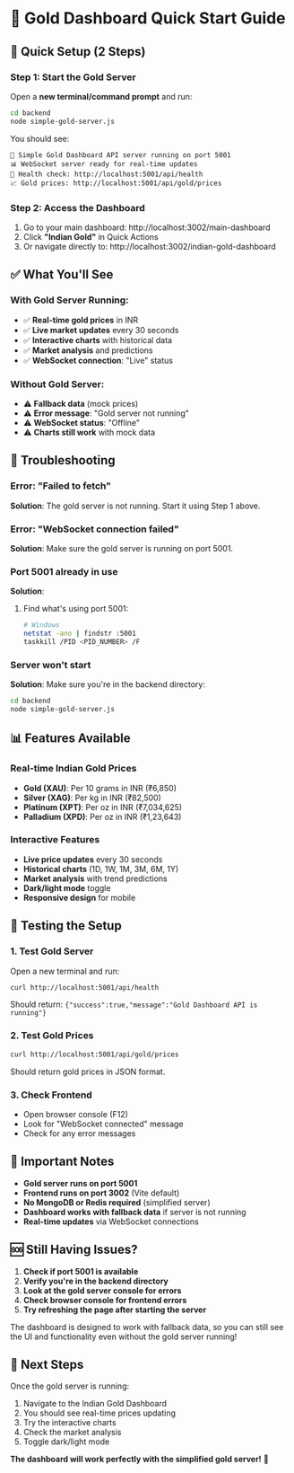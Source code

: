 # 🥇 Gold Dashboard Quick Start Guide

## 🚀 Quick Setup (2 Steps)

### Step 1: Start the Gold Server
Open a **new terminal/command prompt** and run:
```bash
cd backend
node simple-gold-server.js
```

You should see:
```
🚀 Simple Gold Dashboard API server running on port 5001
📊 WebSocket server ready for real-time updates
🔗 Health check: http://localhost:5001/api/health
📈 Gold prices: http://localhost:5001/api/gold/prices
```

### Step 2: Access the Dashboard
1. Go to your main dashboard: http://localhost:3002/main-dashboard
2. Click **"Indian Gold"** in Quick Actions
3. Or navigate directly to: http://localhost:3002/indian-gold-dashboard

## ✅ What You'll See

### With Gold Server Running:
- ✅ **Real-time gold prices** in INR
- ✅ **Live market updates** every 30 seconds  
- ✅ **Interactive charts** with historical data
- ✅ **Market analysis** and predictions
- ✅ **WebSocket connection**: "Live" status

### Without Gold Server:
- ⚠️ **Fallback data** (mock prices)
- ⚠️ **Error message**: "Gold server not running"
- ⚠️ **WebSocket status**: "Offline"
- ⚠️ **Charts still work** with mock data

## 🔧 Troubleshooting

### Error: "Failed to fetch"
**Solution**: The gold server is not running. Start it using Step 1 above.

### Error: "WebSocket connection failed"
**Solution**: Make sure the gold server is running on port 5001.

### Port 5001 already in use
**Solution**: 
1. Find what's using port 5001:
   ```bash
   # Windows
   netstat -ano | findstr :5001
   taskkill /PID <PID_NUMBER> /F
   ```

### Server won't start
**Solution**: Make sure you're in the backend directory:
```bash
cd backend
node simple-gold-server.js
```

## 📊 Features Available

### Real-time Indian Gold Prices
- **Gold (XAU)**: Per 10 grams in INR (₹6,850)
- **Silver (XAG)**: Per kg in INR (₹82,500)
- **Platinum (XPT)**: Per oz in INR (₹7,034,625)
- **Palladium (XPD)**: Per oz in INR (₹1,23,643)

### Interactive Features
- **Live price updates** every 30 seconds
- **Historical charts** (1D, 1W, 1M, 3M, 6M, 1Y)
- **Market analysis** with trend predictions
- **Dark/light mode** toggle
- **Responsive design** for mobile

## 🧪 Testing the Setup

### 1. Test Gold Server
Open a new terminal and run:
```bash
curl http://localhost:5001/api/health
```
Should return: `{"success":true,"message":"Gold Dashboard API is running"}`

### 2. Test Gold Prices
```bash
curl http://localhost:5001/api/gold/prices
```
Should return gold prices in JSON format.

### 3. Check Frontend
- Open browser console (F12)
- Look for "WebSocket connected" message
- Check for any error messages

## 📝 Important Notes

- **Gold server runs on port 5001**
- **Frontend runs on port 3002** (Vite default)
- **No MongoDB or Redis required** (simplified server)
- **Dashboard works with fallback data** if server is not running
- **Real-time updates** via WebSocket connections

## 🆘 Still Having Issues?

1. **Check if port 5001 is available**
2. **Verify you're in the backend directory**
3. **Look at the gold server console for errors**
4. **Check browser console for frontend errors**
5. **Try refreshing the page after starting the server**

The dashboard is designed to work with fallback data, so you can still see the UI and functionality even without the gold server running!

## 🎯 Next Steps

Once the gold server is running:
1. Navigate to the Indian Gold Dashboard
2. You should see real-time prices updating
3. Try the interactive charts
4. Check the market analysis
5. Toggle dark/light mode

**The dashboard will work perfectly with the simplified gold server!** 🚀

